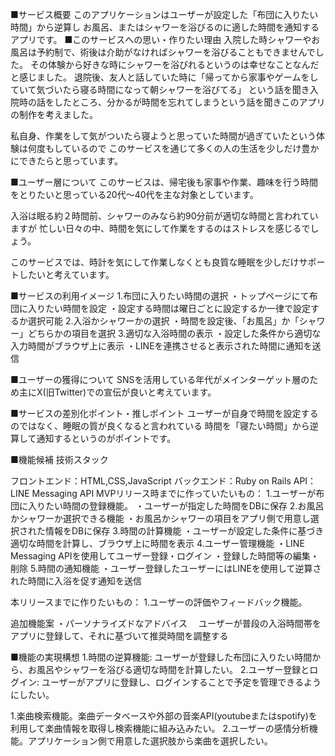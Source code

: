 ■サービス概要
このアプリケーションはユーザーが設定した「布団に入りたい時間」から逆算し
お風呂、またはシャワーを浴びるのに適した時間を通知するアプリです。
■このサービスへの思い・作りたい理由
入院した時シャワーやお風呂は予約制で、術後は介助がなければシャワーを浴びることもできませんでした。
その体験から好きな時にシャワーを浴びれるというのは幸せなことなんだと感じました。
退院後、友人と話していた時に「帰ってから家事やゲームをしていて気づいたら寝る時間になって朝シャワーを浴びてる」
という話を聞き入院時の話をしたところ、分かるが時間を忘れてしまうという話を聞きこのアプリの制作を考えました。

私自身、作業をして気がついたら寝ようと思っていた時間が過ぎていたという体験は何度もしているので
このサービスを通じて多くの人の生活を少しだけ豊かにできたらと思っています。

■ユーザー層について
このサービスは、帰宅後も家事や作業、趣味を行う時間をとりたいと思っている20代〜40代を主な対象としています。

入浴は眠る約２時間前、シャワーのみなら約90分前が適切な時間と言われていますが
忙しい日々の中、時間を気にして作業をするのはストレスを感じるでしょう。

このサービスでは、時計を気にして作業しなくとも良質な睡眠を少しだけサポートしたいと考えています。

■サービスの利用イメージ
1.布団に入りたい時間の選択
・トップページにて布団に入りたい時間を設定
・設定する時間は曜日ごとに設定するか一律で設定するか選択可能
2.入浴かシャワーかの選択
・時間を設定後、「お風呂」か「シャワー」どちらかの項目を選択
3.適切な入浴時間の表示
・設定した条件から適切な入力時間がブラウザ上に表示
・LINEを連携させると表示された時間に通知を送信

■ユーザーの獲得について
SNSを活用している年代がメインターゲット層のため主にX(旧Twitter)での宣伝が良いと考えています。

■サービスの差別化ポイント・推しポイント
ユーザーが自身で時間を設定するのではなく、睡眠の質が良くなると言われている
時間を「寝たい時間」から逆算して通知するというのがポイントです。

■機能候補
技術スタック

フロントエンド：HTML,CSS,JavaScript
バックエンド：Ruby on Rails
API：LINE Messaging API
MVPリリース時までに作っていたいもの：
1.ユーザーが布団に入りたい時間の登録機能。
・ユーザーが指定した時間をDBに保存
2.お風呂かシャワーか選択できる機能
・お風呂かシャワーの項目をアプリ側で用意し選択された情報をDBに保存
3.時間の計算機能
・ユーザーが設定した条件に基づき適切な時間を計算し、ブラウザ上に時間を表示
4.ユーザー管理機能
・LINE Messaging APIを使用してユーザー登録・ログイン
・登録した時間等の編集・削除
5.時間の通知機能
・ユーザー登録したユーザーにはLINEを使用して逆算された時間に入浴を促す通知を送信

本リリースまでに作りたいもの：
1.ユーザーの評価やフィードバック機能。

追加機能案
・パーソナライズドなアドバイス
　ユーザーが普段の入浴時間帯をアプリに登録して、それに基づいて推奨時間を調整する

■機能の実現構想
1.時間の逆算機能: ユーザーが登録した布団に入りたい時間から、お風呂やシャワーを浴びる適切な時間を計算したい。
2.ユーザー登録とログイン: ユーザーがアプリに登録し、ログインすることで予定を管理できるようにしたい。


1.楽曲検索機能。楽曲データベースや外部の音楽API(youtubeまたはspotify)を利用して楽曲情報を取得し検索機能に組み込みたい。
2.ユーザーの感情分析機能。アプリケーション側で用意した選択肢から楽曲を選択したい。